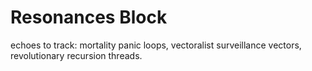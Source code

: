 # Resonances Block

echoes to track: mortality panic loops, vectoralist surveillance vectors, revolutionary recursion threads.
